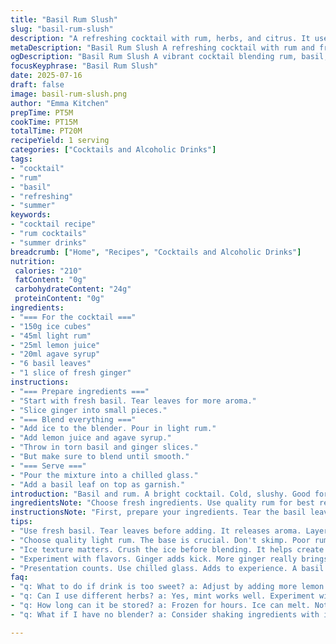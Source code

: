 ```yaml
---
title: "Basil Rum Slush"
slug: "basil-rum-slush"
description: "A refreshing cocktail with rum, herbs, and citrus. It uses fresh basil and lime juice. The drink has a slushy texture. Crunchy ice blended with alcohol. Perfect for cooling down on hot days. A vibrant mix of flavors. A tropical twist for gatherings. It can be made in minutes. Serve in a fun glass for visual appeal."
metaDescription: "Basil Rum Slush A refreshing cocktail with rum and fresh basil. Perfect for hot days. Quick to mix and serve in a fun glass."
ogDescription: "Basil Rum Slush A vibrant cocktail blending rum, basil, and ginger. Great for gatherings or cooling down. Simple and slushy texture."
focusKeyphrase: "Basil Rum Slush"
date: 2025-07-16
draft: false
image: basil-rum-slush.png
author: "Emma Kitchen"
prepTime: PT5M
cookTime: PT15M
totalTime: PT20M
recipeYield: 1 serving
categories: ["Cocktails and Alcoholic Drinks"]
tags:
- "cocktail"
- "rum"
- "basil"
- "refreshing"
- "summer"
keywords:
- "cocktail recipe"
- "rum cocktails"
- "summer drinks"
breadcrumb: ["Home", "Recipes", "Cocktails and Alcoholic Drinks"]
nutrition: 
 calories: "210"
 fatContent: "0g"
 carbohydrateContent: "24g"
 proteinContent: "0g"
ingredients:
- "=== For the cocktail ==="
- "150g ice cubes"
- "45ml light rum"
- "25ml lemon juice"
- "20ml agave syrup"
- "6 basil leaves"
- "1 slice of fresh ginger"
instructions:
- "=== Prepare ingredients ==="
- "Start with fresh basil. Tear leaves for more aroma."
- "Slice ginger into small pieces."
- "=== Blend everything ==="
- "Add ice to the blender. Pour in light rum."
- "Add lemon juice and agave syrup."
- "Throw in torn basil and ginger slices."
- "But make sure to blend until smooth."
- "=== Serve ==="
- "Pour the mixture into a chilled glass."
- "Add a basil leaf on top as garnish."
introduction: "Basil and rum. A bright cocktail. Cold, slushy. Good for parties or quiet evenings. The blend of ice and spirits. Sweet with a hint of ginger. It works well in warm weather. Mix the ingredients in a blender. Get the right consistency. Serve it cold. No need for fuss."
ingredientsNote: "Choose fresh ingredients. Use quality rum for best results. Agave syrup gives a unique sweetness. Adjust syrup according to personal taste. More ginger means more kick. Ideal to experiment with herbal flavors. Try it with mint for a different profile."
instructionsNote: "First, prepare your ingredients. Tear the basil leaves. Cut the ginger into pieces. Put ice in the blender first. This helps with blending. Pour in the rum and lemon juice. Add your sweetener; agave works fine. Toss in basil and ginger. Blend until smooth and slushy. Pour into a glass. Garnish with a fresh basil leaf."
tips:
- "Use fresh basil. Tear leaves before adding. It releases aroma. Layer flavors carefully. Not just for taste. Basil adds freshness. Adjust amount according to preference. More basil means more aroma."
- "Choose quality light rum. The base is crucial. Don't skimp. Poor rum ruins flavor. This drink should shine bright. Balance sweetness with agave. More sweetness? Add more syrup. Keep tasting during prep."
- "Ice texture matters. Crush the ice before blending. It helps create that slushy core you want. Ice first in the blender. Ensures smooth consistency. Too much ice? Drink gets too thin. Not enough? It won't slush."
- "Experiment with flavors. Ginger adds kick. More ginger really brings heat. Swap basil for mint for a new twist. Try different citrus options. Limes or grapefruits change the profile."
- "Presentation counts. Use chilled glass. Adds to experience. A basil leaf on top? Simple yet classy. It looks good. Texture helps too. Thick, slushy but smooth feel. Not just for looks."
faq:
- "q: What to do if drink is too sweet? a: Adjust by adding more lemon juice. Balance flavors. Sweetness can overwhelm. If too sweet, taste again. Add more citrus. Or a bit of water."
- "q: Can I use different herbs? a: Yes, mint works well. Experiment with other herbs. Cilantro adds a unique flavor. Basil is classic but fresh herbs offer variety. Always taste before serving."
- "q: How long can it be stored? a: Frozen for hours. Ice can melt. Not great after long time. Serve fresh. It loses texture quickly. If needed, try freezing in cubes."
- "q: What if I have no blender? a: Consider shaking ingredients with ice. Use a shaker instead. Not the same, but doable. Or crush ice by hand. Mix vigorously. Effort but worth it."

---
```

